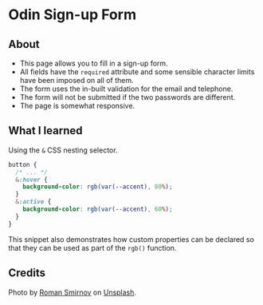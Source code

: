 # Odin Sign-up Form
## About
- This page allows you to fill in a sign-up form. 
- All fields have the `required` attribute and some sensible character limits have been imposed on all of them.
- The form uses the in-built validation for the email and telephone.
- The form will not be submitted if the two passwords are different.
- The page is somewhat responsive.
## What I learned
Using the `&` CSS nesting selector.
```css
button {
  /* ... */
  &:hover {
    background-color: rgb(var(--accent), 80%);
  }
  &:active {
    background-color: rgb(var(--accent), 60%);
  }
}
```
This snippet also demonstrates how custom properties can be declared so that they can be used as part of the `rgb()` function.
## Credits
Photo by [Roman Smirnov](https://unsplash.com/@yojistic) on [Unsplash](https://unsplash.com/photos/a-bunch-of-hot-air-balloons-flying-in-the-sky-0p4Ra7f3nDI).